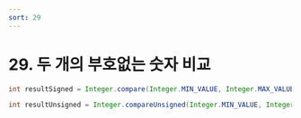 ```yaml
---
sort: 29
---
```


# 29. 두 개의 부호없는 숫자 비교

```java
int resultSigned = Integer.compare(Integer.MIN_VALUE, Integer.MAX_VALUE);   // -1

int resultUnsigned = Integer.compareUnsigned(Integer.MIN_VALUE, Integer.MAX_VALUE); // 1
```